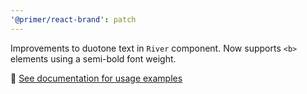 ```yaml
---
'@primer/react-brand': patch
---
```


Improvements to duotone text in `River` component. Now supports `<b>` elements using a semi-bold font weight.

🔗 [See documentation for usage examples](https://primer.style/brand/components/River/react#duotone)

